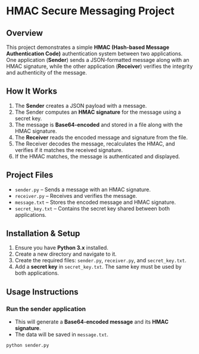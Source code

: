 # HMAC Secure Messaging Project

## Overview
This project demonstrates a simple **HMAC (Hash-based Message Authentication Code)** authentication system between two applications. One application (**Sender**) sends a JSON-formatted message along with an HMAC signature, while the other application (**Receiver**) verifies the integrity and authenticity of the message.

## How It Works
1. The **Sender** creates a JSON payload with a message.
2. The Sender computes an **HMAC signature** for the message using a secret key.
3. The message is **Base64-encoded** and stored in a file along with the HMAC signature.
4. The **Receiver** reads the encoded message and signature from the file.
5. The Receiver decodes the message, recalculates the HMAC, and verifies if it matches the received signature.
6. If the HMAC matches, the message is authenticated and displayed.

## Project Files
- `sender.py` – Sends a message with an HMAC signature.
- `receiver.py` – Receives and verifies the message.
- `message.txt` – Stores the encoded message and HMAC signature.
- `secret_key.txt` – Contains the secret key shared between both applications.

## Installation & Setup
1. Ensure you have **Python 3.x** installed.
2. Create a new directory and navigate to it.
3. Create the required files: `sender.py`, `receiver.py`, and `secret_key.txt`.
4. Add a **secret key** in `secret_key.txt`. The same key must be used by both applications.

## Usage Instructions
### **Run the sender application**
- This will generate a **Base64-encoded message** and its **HMAC signature**.
- The data will be saved in `message.txt`.

```sh
python sender.py

